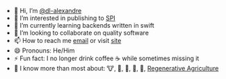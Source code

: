 - 👋 Hi, I’m [@dl-alexandre](https://www.x.com/d_creatio)
- 👀 I’m interested in publishing to [SPI](https://swiftpackageindex.com)
- 🌱 I’m currently learning backends written in swift
- 💞️ I’m looking to collaborate on quality software
- 📫 How to reach me [email](mailto:dalton@alexandrefamilyfarm.com) or visit [site](https://daltonalexandre.carrd.co)
- 😄 Pronouns: He/Him
- ⚡ Fun fact: I no longer drink coffee ☕️ while sometimes missing it
- 🤔 I know more than most about: 🐮, 🥛, 🐓, 🥚, 🌱, [Regenerative Agriculture](https://www.alexandrefamilyfarm.com)

<!---
dl-alexandre/dl-alexandre is a ✨ special ✨ repository because its `README.md` (this file) appears on your GitHub profile.
You can click the Preview link to take a look at your changes.
--->
